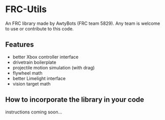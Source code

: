 # FRC-Utils

An FRC library made by AwtyBots (FRC team 5829). Any team is welcome to use or contribute to this code.

## Features

- better Xbox controller interface
- drivetrain boilerplate
- projectile motion simulation (with drag)
- flywheel math
- better Limelight interface
- vision target math

## How to incorporate the library in your code

instructions coming soon...